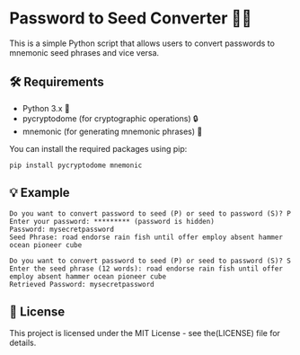 # Password to Seed Converter 🌱🔑

This is a simple Python script that allows users to convert passwords to mnemonic seed phrases and vice versa.

## 🛠️ Requirements

- Python 3.x 🐍
- pycryptodome (for cryptographic operations) 🔒
- mnemonic (for generating mnemonic phrases) 📝

You can install the required packages using pip:

```
pip install pycryptodome mnemonic
```

## 💡 Example

```
Do you want to convert password to seed (P) or seed to password (S)? P
Enter your password: ********* (password is hidden)
Password: mysecretpassword
Seed Phrase: road endorse rain fish until offer employ absent hammer ocean pioneer cube

Do you want to convert password to seed (P) or seed to password (S)? S
Enter the seed phrase (12 words): road endorse rain fish until offer employ absent hammer ocean pioneer cube
Retrieved Password: mysecretpassword
```

## 📄 License

This project is licensed under the MIT License - see the(LICENSE) file for details.
